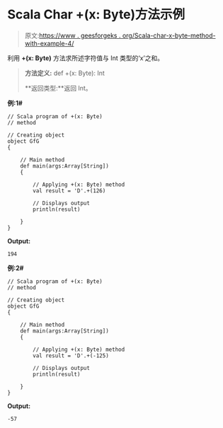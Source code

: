 # Scala Char +(x: Byte)方法示例

> 原文:[https://www . geesforgeks . org/Scala-char-x-byte-method-with-example-4/](https://www.geeksforgeeks.org/scala-char-x-byte-method-with-example-4/)

利用 **+(x: Byte)** 方法求所述字符值与 Int 类型的‘x’之和。

> **方法定义:** def +(x: Byte): Int
> 
> **返回类型:**返回 Int。

**例:1#**

```
// Scala program of +(x: Byte)
// method

// Creating object
object GfG
{ 

    // Main method
    def main(args:Array[String])
    {

        // Applying +(x: Byte) method 
        val result = 'D'.+(126)

        // Displays output
        println(result)

    }
} 
```

**Output:**

```
194

```

**例:2#**

```
// Scala program of +(x: Byte)
// method

// Creating object
object GfG
{ 

    // Main method
    def main(args:Array[String])
    {

        // Applying +(x: Byte) method
        val result = 'D'.+(-125)

        // Displays output
        println(result)

    }
} 
```

**Output:**

```
-57

```